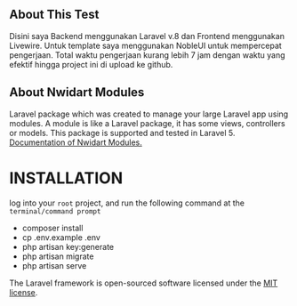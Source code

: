 ## About This Test

Disini saya Backend menggunakan Laravel v.8 dan Frontend menggunakan Livewire. Untuk template saya menggunakan NobleUI untuk mempercepat pengerjaan. Total waktu pengerjaan kurang lebih 7 jam dengan waktu yang efektif hingga project ini di upload ke github.

## About Nwidart Modules

Laravel package which was created to manage your large Laravel app using modules. A module is like a Laravel package, it has some views, controllers or models. This package is supported and tested in Laravel 5.
<a href="https://nwidart.com/laravel-modules/v6/introduction">Documentation of Nwidart Modules.</a>

# INSTALLATION

log into your <code>root</code> project, and run the following command at the <code>terminal/command prompt</code>

-   composer install
-   cp .env.example .env
-   php artisan key:generate
-   php artisan migrate
-   php artisan serve

The Laravel framework is open-sourced software licensed under the [MIT license](https://opensource.org/licenses/MIT).

